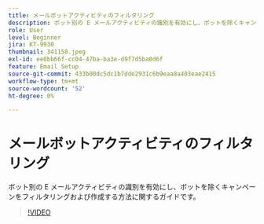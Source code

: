 ```yaml
---
title: メールボットアクティビティのフィルタリング
description: ボット別の E メールアクティビティの識別を有効にし、ボットを除くキャンペーンをフィルタリングおよび作成する方法に関するガイドです。
role: User
level: Beginner
jira: KT-9930
thumbnail: 341158.jpeg
exl-id: ee0bb66f-cc04-47ba-ba3e-d9f7d5ba0d6f
feature: Email Setup
source-git-commit: 433b00dc5dc1b7dde2931c6b9eaa8a403eae2415
workflow-type: tm+mt
source-wordcount: '52'
ht-degree: 0%

---
```


# メールボットアクティビティのフィルタリング

ボット別の E メールアクティビティの識別を有効にし、ボットを除くキャンペーンをフィルタリングおよび作成する方法に関するガイドです。

>[!VIDEO](https://video.tv.adobe.com/v/341158/?quality=12&learn=on)
